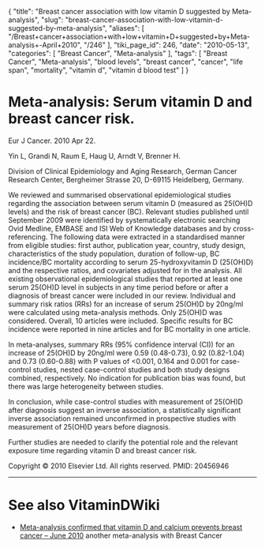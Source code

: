 {
    "title": "Breast cancer association with low vitamin D suggested by Meta-analysis",
    "slug": "breast-cancer-association-with-low-vitamin-d-suggested-by-meta-analysis",
    "aliases": [
        "/Breast+cancer+association+with+low+vitamin+D+suggested+by+Meta-analysis+-April+2010",
        "/246"
    ],
    "tiki_page_id": 246,
    "date": "2010-05-13",
    "categories": [
        "Breast Cancer",
        "Meta-analysis"
    ],
    "tags": [
        "Breast Cancer",
        "Meta-analysis",
        "blood levels",
        "breast cancer",
        "cancer",
        "life span",
        "mortality",
        "vitamin d",
        "vitamin d blood test"
    ]
}


# Meta-analysis: Serum vitamin D and breast cancer risk.

Eur J Cancer. 2010 Apr 22. 

Yin L, Grandi N, Raum E, Haug U, Arndt V, Brenner H.

Division of Clinical Epidemiology and Aging Research, German Cancer Research Center, Bergheimer Strasse 20, D-69115 Heidelberg, Germany.

We reviewed and summarised observational epidemiological studies regarding the association between serum vitamin D (measured as 25(OH)D levels) and the risk of breast cancer (BC). Relevant studies published until September 2009 were identified by systematically electronic searching Ovid Medline, EMBASE and ISI Web of Knowledge databases and by cross-referencing. The following data were extracted in a standardised manner from eligible studies: first author, publication year, country, study design, characteristics of the study population, duration of follow-up, BC incidence/BC mortality according to serum 25-hydroxyvitamin D (25(OH)D) and the respective ratios, and covariates adjusted for in the analysis. All existing observational epidemiological studies that reported at least one serum 25(OH)D level in subjects in any time period before or after a diagnosis of breast cancer were included in our review. Individual and summary risk ratios (RRs) for an increase of serum 25(OH)D by 20ng/ml were calculated using meta-analysis methods. Only 25(OH)D was considered. Overall, 10 articles were included. Specific results for BC incidence were reported in nine articles and for BC mortality in one article. 

In meta-analyses, summary RRs (95% confidence interval (CI)) for an increase of 25(OH)D by 20ng/ml were 0.59 (0.48-0.73), 0.92 (0.82-1.04) and 0.73 (0.60-0.88) with P values of <0.001, 0.164 and 0.001 for case-control studies, nested case-control studies and both study designs combined, respectively. No indication for publication bias was found, but there was large heterogeneity between studies. 

In conclusion, while case-control studies with measurement of 25(OH)D after diagnosis suggest an inverse association, a statistically significant inverse association remained unconfirmed in prospective studies with measurement of 25(OH)D years before diagnosis. 

Further studies are needed to clarify the potential role and the relevant exposure time regarding vitamin D and breast cancer risk. 

Copyright © 2010 Elsevier Ltd. All rights reserved. PMID: 20456946 

- - - - - - - - 

# See also VitaminDWiki

* [Meta-analysis confirmed that vitamin D and calcium prevents breast cancer – June 2010](/posts/meta-analysis-confirmed-that-vitamin-d-and-calcium-prevents-breast-cancer) another meta-analysis with Breast Cancer